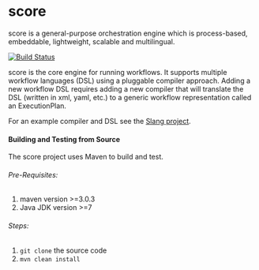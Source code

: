 score 
=====

score is a general-purpose orchestration engine which is process-based, embeddable, lightweight, scalable and multilingual.

[![Build Status](https://travis-ci.org/openscore/score.svg?branch=master)](https://travis-ci.org/openscore/score)


score is the core engine for running workflows. It supports multiple workflow  languages (DSL) using a pluggable compiler approach. Adding a new workflow DSL requires adding a new compiler that will translate the DSL (written in xml, yaml, etc.) to a generic workflow representation called an ExecutionPlan.

For an example compiler and DSL see the [Slang project](https://github.com/openscore/score-language).

#### Building and Testing from Source

The score project uses Maven to build and test.

###### Pre-Requisites:

1. maven version >=3.0.3
2. Java JDK version >=7

###### Steps:

1. ```git clone``` the source code
2. ```mvn clean install```
